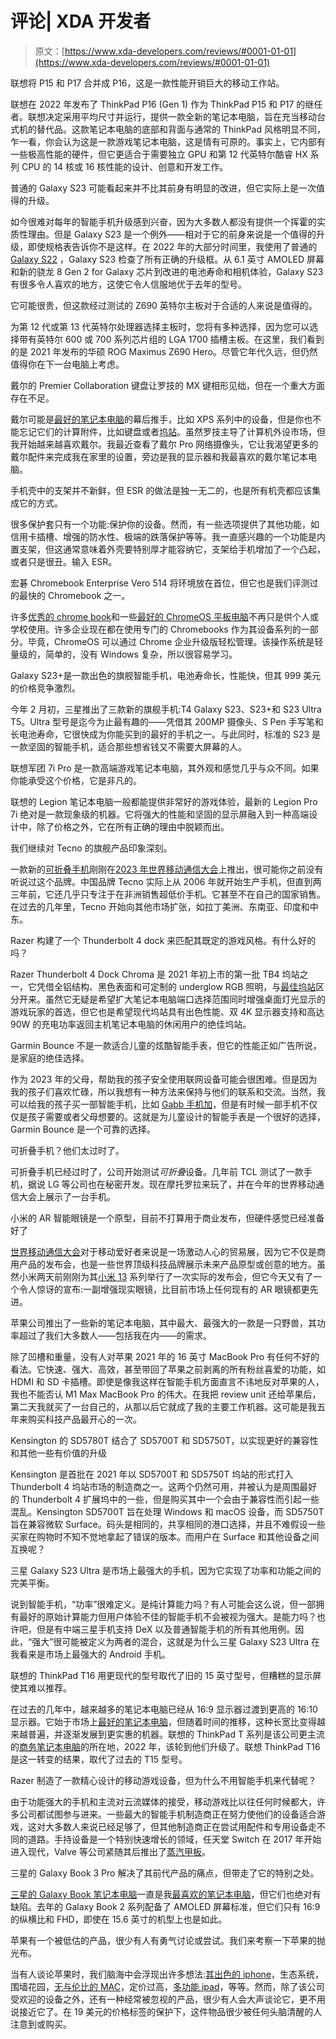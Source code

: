 # 评论| XDA 开发者

> 原文：[https://www.xda-developers.com/reviews/#0001-01-01](https://www.xda-developers.com/reviews/#0001-01-01)

[](/lenovo-thinkpad-p16-review/)

联想将 P15 和 P17 合并成 P16，这是一款性能开销巨大的移动工作站。

联想在 2022 年发布了 ThinkPad P16 (Gen 1) 作为 ThinkPad P15 和 P17 的继任者。联想决定采用平均尺寸并运行，提供一款全新的笔记本电脑，旨在充当移动台式机的替代品。这款笔记本电脑的底部和背面与通常的 ThinkPad 风格明显不同，乍一看，你会认为这是一款游戏笔记本电脑，这是情有可原的。事实上，它内部有一些极高性能的硬件，但它更适合于需要独立 GPU 和第 12 代英特尔酷睿 HX 系列 CPU 的 14 核或 16 核性能的设计、创意和开发工作。

[](/samsung-galaxy-s23-review/)

普通的 Galaxy S23 可能看起来并不比其前身有明显的改进，但它实际上是一次值得的升级。

如今很难对每年的智能手机升级感到兴奋，因为大多数人都没有提供一个挥霍的实质性理由。但是 Galaxy S23 是一个例外——相对于它的前身来说是一个值得的升级，即使规格表告诉你不是这样。在 2022 年的大部分时间里，我使用了普通的 [Galaxy S22](https://www.xda-developers.com/samsung-galaxy-s22-review/) ，Galaxy S23 检查了所有正确的升级框。从 6.1 英寸 AMOLED 屏幕和新的骁龙 8 Gen 2 for Galaxy 芯片到改进的电池寿命和相机体验，Galaxy S23 有很多令人喜欢的地方，这使它令人信服地优于去年的型号。

[](/asus-rog-maximus-z690-hero-review/)

它可能很贵，但这款经过测试的 Z690 英特尔主板对于合适的人来说是值得的。

为第 12 代或第 13 代英特尔处理器选择主板时，您将有多种选择，因为您可以选择带有英特尔 600 或 700 系列芯片组的 LGA 1700 插槽主板。在这里，我们看到的是 2021 年发布的华硕 ROG Maximus Z690 Hero。尽管它年代久远，但仍然值得你在下一台电脑上考虑。

[](/dell-premier-collaboration-keyboard-rechargeable-mouse-review/)

戴尔的 Premier Collaboration 键盘让罗技的 MX 键相形见绌，但在一个重大方面存在不足。

戴尔可能是[最好的笔记本电脑](https://www.xda-developers.com/best-laptops/)的幕后推手，比如 XPS 系列中的设备，但是你也不能忘记它们的计算附件，比如键盘或者[坞站](https://www.xda-developers.com/best-docks-dell-xps/)。虽然罗技主导了计算机外设市场，但我开始越来越喜欢戴尔。我最近查看了戴尔 Pro 网络摄像头，它让我渴望更多的戴尔配件来完成我在家里的设置，旁边是我的显示器和我最喜欢的戴尔笔记本电脑。

[](/esr-kickstand-case-review/)

手机壳中的支架并不新鲜，但 ESR 的做法是独一无二的，也是所有机壳都应该集成它的方式。

很多保护套只有一个功能:保护你的设备。然而，有一些选项提供了其他功能，如信用卡插槽、增强的防水性、极端的跌落保护等等。我一直感兴趣的一个功能是内置支架，但这通常意味着外壳要特别厚才能容纳它，支架给手机增加了一个凸起，或者只是很丑。输入 ESR。

[](/acer-chromebook-enterprise-vero-514-review/)

宏碁 Chromebook Enterprise Vero 514 将环境放在首位，但它也是我们评测过的最快的 Chromebook 之一。

许多[优秀的 chrome book](https://www.xda-developers.com/best-chromebooks/)和一些[最好的 ChromeOS 平板电脑](https://www.xda-developers.com/best-chrome-os-tablets/)不再只是供个人或学校使用。许多企业现在都在使用专门的 Chromebooks 作为其设备系列的一部分。毕竟，ChromeOS 可以通过 Chrome 企业升级版轻松管理。该操作系统是轻量级的，简单的，没有 Windows 复杂，所以很容易学习。

[](/samsung-galaxy-s23-plus-review/)

Galaxy S23+是一款出色的旗舰智能手机，电池寿命长，性能快，但其 999 美元的价格竞争激烈。

今年 2 月初，三星推出了三款新的旗舰手机:T4 Galaxy S23、S23+和 S23 Ultra T5。Ultra 型号是迄今为止最有趣的——凭借其 200MP 摄像头、S Pen 手写笔和长电池寿命，它很快成为你能买到的最好的手机之一。与此同时，标准的 S23 是一款坚固的智能手机，适合那些想省钱又不需要大屏幕的人。

[](/lenovo-legion-pro-7i-gen-8-review/)

联想军团 7i Pro 是一款高端游戏笔记本电脑，其外观和感觉几乎与众不同。如果你能承受这个价格，它是非凡的。

联想的 Legion 笔记本电脑一般都能提供非常好的游戏体验，最新的 Legion Pro 7i 绝对是一款现象级的机器。它将强大的性能和坚固的显示屏融入到一种高端设计中，除了价格之外，它在所有正确的理由中脱颖而出。

[](/tecno-phantom-v-fold-hands-on/)

我们继续对 Tecno 的旗舰产品印象深刻。

一款新的[可折叠手机](https://www.xda-developers.com/best-foldable-phones/)刚刚在[2023 年世界移动通信大会](https://www.xda-developers.com/mwc-2023/)上推出，很可能你之前没有听说过这个品牌。中国品牌 Tecno 实际上从 2006 年就开始生产手机，但直到两三年前，它还几乎只专注于在非洲销售超低价手机。它甚至不在自己的国家销售。在过去的几年里，Tecno 开始向其他市场扩张，如拉丁美洲、东南亚、印度和中东。

[](/razer-thunderbolt-4-dock-chroma-review/)

Razer 构建了一个 Thunderbolt 4 dock 来匹配其既定的游戏风格。有什么好的吗？

Razer Thunderbolt 4 Dock Chroma 是 2021 年初上市的第一批 TB4 坞站之一，它凭借全铝结构、黑色表面和可定制的 underglow RGB 照明，与[最佳坞站](https://www.xda-developers.com/best-thunderbolt-docks/)区分开来。虽然它无疑是希望扩大笔记本电脑端口选择范围同时增强桌面灯光显示的游戏玩家的首选，但它也是希望现代坞站具有出色性能、双 4K 显示器支持和高达 90W 的充电功率返回主机笔记本电脑的休闲用户的绝佳坞站。

[](/garmin-bounce-kids-smartwatch-review/)

Garmin Bounce 不是一款适合儿童的炫酷智能手表，但它的性能正如广告所说，是家庭的绝佳选择。

作为 2023 年的父母，帮助我的孩子安全使用联网设备可能会很困难。但是因为我的孩子们喜欢忙碌，所以我想有一种方法来保持与他们的联系和交流。当然，我可以给我的孩子买一部智能手机，比如 [Gabb 手机加](https://www.xda-developers.com/gabb-phone-plus-software-review/)，但是有时候一部手机不仅仅是孩子需要或者父母想要的。这就是为儿童设计的智能手表是一个很好的选择，Garmin Bounce 是一个可靠的选择。

[](/motorola-rizr-rollable-mwc-2023/)

可折叠手机？他们太过时了。

可折叠手机已经过时了，公司开始测试*可折叠*设备。几年前 TCL 测试了一款手机，据说 LG 等公司也在秘密开发。现在摩托罗拉来玩了，并在今年的世界移动通信大会上展示了一台手机。

[](/xiaomi-ar-smart-glass-hands-on/)

小米的 AR 智能眼镜是一个原型，目前不打算用于商业发布，但硬件感觉已经准备好了

[世界移动通信大会](https://www.xda-developers.com/mwc-2023/)对于移动爱好者来说是一场激动人心的贸易展，因为它不仅是商用产品的发布会，也是一些世界顶级科技品牌展示未来产品原型或创意的地方。虽然小米两天前刚刚为其[小米 13](https://www.xda-developers.com/xiaomi-13-and-xiaomi-13-pro-release/) 系列举行了一次实际的发布会，但它今天又有了一个令人惊讶的宣布:一副增强现实眼镜，比目前市场上任何现有的 AR 眼镜都更先进。

[](/apple-macbook-pro-16-2023-m2-max-review/)

苹果公司推出了一些新的笔记本电脑，其中最大、最强大的一款是一只野兽，其功率超过了我们大多数人——包括我在内——的需求。

除了凹槽和重量，没有人对苹果 2021 年的 16 英寸 MacBook Pro 有任何不好的看法。它快速、强大、高效，甚至带回了苹果之前剥离的所有粉丝喜爱的功能，如 HDMI 和 SD 卡插槽。即使是像我这样在智能手机方面直言不讳地反对苹果的人，我也不能否认 M1 Max MacBook Pro 的伟大。在我把 review unit 还给苹果后，第二天我就买了一台自己的，从那以后它就成了我的主要工作机器。这可能是我五年来购买科技产品最开心的一次。

[](/kensington-sd5780t-review/)

Kensington 的 SD5780T 结合了 SD5700T 和 SD5750T，以实现更好的兼容性和其他一些有价值的升级

Kensington 是首批在 2021 年以 SD5700T 和 SD5750T 坞站的形式打入 Thunderbolt 4 坞站市场的制造商之一。这两个仍然可用，并被认为是周围最好的 Thunderbolt 4 扩展坞中的一些，但是购买其中一个会由于兼容性而引起一些混乱。Kensington SD5700T 旨在处理 Windows 和 macOS 设备，而 SD5750T 旨在兼容微软 Surface。码头是相同的，共享相同的港口选择，并且不难假设一些买家在购物时不知不觉地拿起了错误的版本。而用户在 Surface 和其他设备之间互换呢？

[](/samsung-galaxy-s23-ultra-performance-evaluation/)

三星 Galaxy S23 Ultra 是市场上最强大的手机，因为它实现了功率和功能之间的完美平衡。

说到智能手机，“功率”很难定义。是纯计算能力吗？有人可能会这么说，但一部拥有最好的原始计算能力但用户体验不佳的智能手机不会被视为强大。是能力吗？也许吧，但是有中端三星手机支持 DeX 以及普通智能手机的所有其他用例。因此，“强大”很可能被定义为两者的混合，这就是为什么三星 Galaxy S23 Ultra 在我看来是市场上最强大的 Android 手机。

[](/lenovo-thinkpad-t16-review/)

联想的 ThinkPad T16 用更现代的型号取代了旧的 15 英寸型号，但糟糕的显示屏使其难以推荐。

在过去的几年中，越来越多的笔记本电脑已经从 16:9 显示器过渡到更高的 16:10 显示器。它始于市场上[最好的笔记本电脑](https://www.xda-developers.com/best-laptops/)，但随着时间的推移，这种长宽比变得越来越普遍，并逐渐发展到更实惠的机器。联想的 ThinkPad T 系列是该公司更主流的[商务笔记本电脑](https://www.xda-developers.com/best-business-laptops/)的所在地，2022 年，该轮到他们升级了。联想 ThinkPad T16 是这一转变的结果，取代了过去的 T15 型号。

[](/razer-edge-5g-review/)

Razer 制造了一款精心设计的移动游戏设备，但为什么不用智能手机来代替呢？

由于功能强大的手机和主流对云流媒体的接受，移动游戏比以往任何时候都大，许多公司都试图参与进来。一些最大的智能手机制造商正在努力使他们的设备适合游戏，这对大多数人来说已经足够了，但其他制造商正在尝试用配件和专用设备走不同的道路。手持设备是一个特别快速增长的领域，任天堂 Switch 在 2017 年开始进入现代，Valve 等公司紧随其后推出了[蒸汽甲板](https://www.xda-developers.com/steam-deck-review/)。

[](/samsung-galaxy-book-3-pro-review/)

三星的 Galaxy Book 3 Pro 解决了其前代产品的痛点，但带走了它的特别之处。

[三星的 Galaxy Book 笔记本电脑](https://www.xda-developers.com/best-samsung-galaxy-laptops/)一直是我[最喜欢的笔记本电脑](https://www.xda-developers.com/best-laptops/)，但它们也绝对有缺陷。去年的 Galaxy Book 2 系列配备了 AMOLED 屏幕标准，但它们只有 16:9 的纵横比和 FHD，即使在 15.6 英寸的机型上也是如此。

[](/apple-polishing-cloth-review/)

苹果有一个被低估的产品，很少有人有勇气讨论或尝试。我们来考察一下苹果的抛光布。

当有人谈论苹果时，我们脑海中会浮现出许多想法:[其出色的 iphone](http://xda-developers.com/best-iphone)，生态系统，围墙花园，[无与伦比的 MAC](http://xda-developers.com/best-macs)，定价过高，[多功能 ipad](http://xda-developers.com/best-ipad)，等等。然而，除了该公司受欢迎的设备之外，还有一种经常被忽视的产品，很少有人会大声谈论它，更不用说接近它了。在 19 美元的价格标签的保护下，这件物品很少被任何头脑清醒的人注意到或购买。